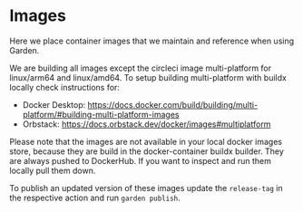 # Images

Here we place container images that we maintain and reference when using Garden.

We are building all images except the circleci image multi-platform for linux/arm64 and linux/amd64. To setup building multi-platform with buildx locally check instructions for:

* Docker Desktop: https://docs.docker.com/build/building/multi-platform/#building-multi-platform-images
* Orbstack: https://docs.orbstack.dev/docker/images#multiplatform

Please note that the images are not available in your local docker images store, because they are build in the docker-container buildx builder. They are always pushed to DockerHub. If you want to inspect and run them locally pull them down.

To publish an updated version of these images update the `release-tag` in the respective action and run `garden publish`.
